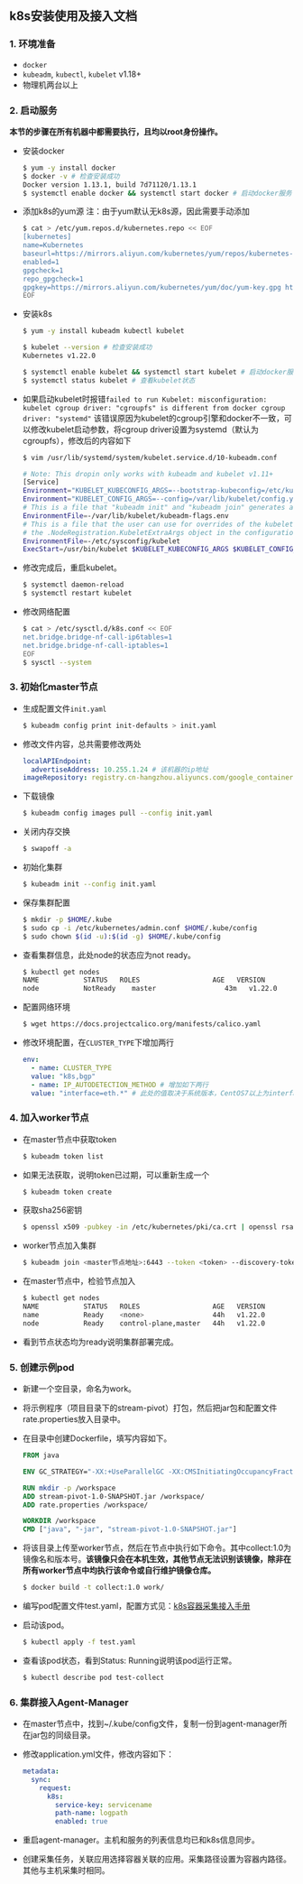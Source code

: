 ## k8s安装使用及接入文档

### 1. 环境准备

- `docker`
- `kubeadm`, `kubectl`, `kubelet` v1.18+
- 物理机两台以上

### 2. 启动服务

**本节的步骤在所有机器中都需要执行，且均以root身份操作。**

- 安装docker

  ```bash
  $ yum -y install docker
  $ docker -v # 检查安装成功
  Docker version 1.13.1, build 7d71120/1.13.1
  $ systemctl enable docker && systemctl start docker # 启动docker服务
  ```

- 添加k8s的yum源
  注：由于yum默认无k8s源，因此需要手动添加

  ```bash
  $ cat > /etc/yum.repos.d/kubernetes.repo << EOF
  [kubernetes]
  name=Kubernetes
  baseurl=https://mirrors.aliyun.com/kubernetes/yum/repos/kubernetes-el7-x86_64
  enabled=1
  gpgcheck=1
  repo_gpgcheck=1
  gpgkey=https://mirrors.aliyun.com/kubernetes/yum/doc/yum-key.gpg https://mirrors.aliyun.com/kubernetes/yum/doc/rpm-package-key.gpg
  EOF
  ```

- 安装k8s

  ```bash
  $ yum -y install kubeadm kubectl kubelet
  
  $ kubelet --version # 检查安装成功
  Kubernetes v1.22.0
  
  $ systemctl enable kubelet && systemctl start kubelet # 启动docker服务
  $ systemctl status kubelet # 查看kubelet状态
  ```

- 如果启动kubelet时报错`failed to run Kubelet: misconfiguration: kubelet cgroup driver: "cgroupfs" is different from docker cgroup driver: "systemd"` 该错误原因为kubelet的cgroup引擎和docker不一致，可以修改kubelet启动参数，将cgroup driver设置为systemd（默认为cgroupfs），修改后的内容如下

  ```bash
  $ vim /usr/lib/systemd/system/kubelet.service.d/10-kubeadm.conf
  
  # Note: This dropin only works with kubeadm and kubelet v1.11+
  [Service]
  Environment="KUBELET_KUBECONFIG_ARGS=--bootstrap-kubeconfig=/etc/kubernetes/bootstrap-kubelet.conf --kubeconfig=/etc/kubernetes/kubelet.conf"
  Environment="KUBELET_CONFIG_ARGS=--config=/var/lib/kubelet/config.yaml --cgroup-driver=systemd --runtime-cgroups=/systemd/system.slice --kubelet-cgroups=/systemd/system.slice"
  # This is a file that "kubeadm init" and "kubeadm join" generates at runtime, populating the KUBELET_KUBEADM_ARGS variable dynamically
  EnvironmentFile=-/var/lib/kubelet/kubeadm-flags.env
  # This is a file that the user can use for overrides of the kubelet args as a last resort. Preferably, the user should use
  # the .NodeRegistration.KubeletExtraArgs object in the configuration files instead. KUBELET_EXTRA_ARGS should be sourced from this file.
  EnvironmentFile=-/etc/sysconfig/kubelet
  ExecStart=/usr/bin/kubelet $KUBELET_KUBECONFIG_ARGS $KUBELET_CONFIG_ARGS $KUBELET_KUBEADM_ARGS $KUBELET_EXTRA_ARGS
  ```

- 修改完成后，重启kubelet。

  ```bash
  $ systemctl daemon-reload
  $ systemctl restart kubelet
  ```

- 修改网络配置

  ```bash
  $ cat > /etc/sysctl.d/k8s.conf << EOF
  net.bridge.bridge-nf-call-ip6tables=1
  net.bridge.bridge-nf-call-iptables=1
  EOF
  $ sysctl --system
  ```

### 3. 初始化master节点

- 生成配置文件`init.yaml`

  ```bash
  $ kubeadm config print init-defaults > init.yaml
  ```

- 修改文件内容，总共需要修改两处

  ```yml
  localAPIEndpoint:
    advertiseAddress: 10.255.1.24 # 该机器的ip地址
  imageRepository: registry.cn-hangzhou.aliyuncs.com/google_containers # 国内镜像地址
  ```

- 下载镜像

  ```bash
  $ kubeadm config images pull --config init.yaml
  ```

- 关闭内存交换

  ```bash
  $ swapoff -a
  ```

- 初始化集群

  ```bash
  $ kubeadm init --config init.yaml
  ```

- 保存集群配置
  
  ```bash
  $ mkdir -p $HOME/.kube
  $ sudo cp -i /etc/kubernetes/admin.conf $HOME/.kube/config
  $ sudo chown $(id -u):$(id -g) $HOME/.kube/config
  ```

- 查看集群信息，此处node的状态应为not ready。

  ```bash
  $ kubectl get nodes
  NAME           STATUS   ROLES                  AGE   VERSION
  node           NotReady    master                 43m   v1.22.0
  ```

- 配置网络环境

  ```bash
  $ wget https://docs.projectcalico.org/manifests/calico.yaml
  ```

- 修改环境配置，在`CLUSTER_TYPE`下增加两行

  ```yaml
  env:
    - name: CLUSTER_TYPE
    value: "k8s,bgp"
    - name: IP_AUTODETECTION_METHOD # 增加如下两行
    value: "interface=eth.*" # 此处的值取决于系统版本，CentOS7以上为interface=en.*。如不确定，可以用ifconfig查看，找到eth0或en0一项即可确定。
  ```


### 4. 加入worker节点

- 在master节点中获取token

  ```bash
  $ kubeadm token list
  ```

- 如果无法获取，说明token已过期，可以重新生成一个

  ```bash
  $ kubeadm token create
  ```

- 获取sha256密钥

  ```bash
  $ openssl x509 -pubkey -in /etc/kubernetes/pki/ca.crt | openssl rsa -pubin -outform der 2>/dev/null | openssl dgst -sha256 -hex | sed  's/^ .* //'
  ```

- worker节点加入集群

  ```bash
  $ kubeadm join <master节点地址>:6443 --token <token> --discovery-token-ca-cert-hash sha256:<密钥>
  ```

- 在master节点中，检验节点加入

  ```bash
  $ kubectl get nodes
  NAME           STATUS   ROLES                  AGE   VERSION
  name           Ready    <none>                 44h   v1.22.0
  node           Ready    control-plane,master   44h   v1.22.0
  ```

- 看到节点状态均为ready说明集群部署完成。

### 5. 创建示例pod

- 新建一个空目录，命名为work。

- 将示例程序（项目目录下的stream-pivot）打包，然后把jar包和配置文件rate.properties放入目录中。

- 在目录中创建Dockerfile，填写内容如下。

  ```dockerfile
  FROM java
  
  ENV GC_STRATEGY="-XX:+UseParallelGC -XX:CMSInitiatingOccupancyFraction=80 -XX:+UseCMSInitiatingOccupancyOnly -XX:+HeapDumpOnOutOfMemoryError -XX:HeapDumpPath=/workspace/logs/heapdump.hprof -Xss2048k -Xmx6G -Xms6G"
  
  RUN mkdir -p /workspace
  ADD stream-pivot-1.0-SNAPSHOT.jar /workspace/
  ADD rate.properties /workspace/
  
  WORKDIR /workspace
  CMD ["java", "-jar", "stream-pivot-1.0-SNAPSHOT.jar"]
  ```

- 将该目录上传至worker节点，然后在节点中执行如下命令。其中collect:1.0为镜像名和版本号。**该镜像只会在本机生效，其他节点无法识别该镜像，除非在所有worker节点中均执行该命令或自行维护镜像仓库。**

  ```bash
  $ docker build -t collect:1.0 work/
  ```

- 编写pod配置文件test.yaml，配置方式见：[k8s容器采集接入手册](./k8s容器采集接入手册)

- 启动该pod。

  ```bash
  $ kubectl apply -f test.yaml
  ```

- 查看该pod状态，看到Status: Running说明该pod运行正常。

  ```bash
  $ kubectl describe pod test-collect
  ```

### 6. 集群接入Agent-Manager

- 在master节点中，找到~/.kube/config文件，复制一份到agent-manager所在jar包的同级目录。

- 修改application.yml文件，修改内容如下：

  ```yaml
  metadata:
    sync:
      request:
        k8s:
          service-key: servicename
          path-name: logpath
          enabled: true
  ```

- 重启agent-manager。主机和服务的列表信息均已和k8s信息同步。

- 创建采集任务，关联应用选择容器关联的应用。采集路径设置为容器内路径。其他与主机采集时相同。

  

  

